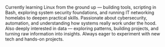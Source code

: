 Currently learning Linux from the ground up — building tools, scripting in Bash, exploring system security foundations, and running IT networking homelabs to deepen practical skills. Passionate about cybersecurity, automation, and understanding how systems really work under the hood. Also deeply interested in data — exploring patterns, building projects, and turning raw information into insights. Always eager to experiment with new tech and hands-on projects.
